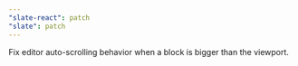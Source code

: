 ```yaml
---
"slate-react": patch
"slate": patch
---
```


Fix editor auto-scrolling behavior when a block is bigger than the viewport.
